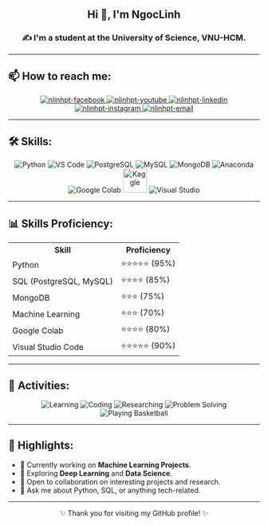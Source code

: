 <h2 align="center">Hi 👋, I'm NgocLinh</h2>
<p align="center">
  <h3 align="center">✍ I'm a student at the University of Science, VNU-HCM.</h3>
</p>

---

## 📫 How to reach me:
<div align="center">
  <a href="https://www.facebook.com/profile.php?id=100030448200454&locale=vi_VN" target="blank">
    <img src="https://img.icons8.com/clouds/100/000000/facebook-new.png" alt="nlinhpt-facebook" />
  </a>
  <a href="https://www.youtube.com/@noichao005" target="blank">
    <img src="https://img.icons8.com/clouds/100/000000/youtube.png" alt="nlinhpt-youtube" />
  </a>
  <a href="https://www.linkedin.com/in/nlinhpt" target="blank">
    <img src="https://img.icons8.com/clouds/100/000000/linkedin.png" alt="nlinhpt-linkedin" />
  </a>
  <a href="https://instagram.com/nlinhpt" target="blank">
    <img src="https://img.icons8.com/clouds/100/000000/instagram-new.png" alt="nlinhpt-instagram" />
  </a>
  <a href="mailto:noichao_007@gmail.com" target="top">
    <img src="https://img.icons8.com/clouds/100/000000/email.png" alt="nlinhpt-email" />
  </a>
</div>

---

## 🛠 Skills:
<div align="center">
  <img src="https://img.icons8.com/color/48/000000/python--v1.png" alt="Python" title="Python"/>
  <img src="https://img.icons8.com/color/48/000000/visual-studio-code-2019.png" alt="VS Code" title="VS Code"/>
  <img src="https://img.icons8.com/color/48/000000/postgreesql.png" alt="PostgreSQL" title="PostgreSQL"/>
  <img src="https://img.icons8.com/color/48/000000/mysql-logo.png" alt="MySQL" title="MySQL"/>
  <img src="https://img.icons8.com/color/48/000000/mongodb.png" alt="MongoDB" title="MongoDB"/>
  <img src="https://img.icons8.com/dusk/48/000000/anaconda.png" alt="Anaconda" title="Anaconda"/>
  <img src="https://img.icons8.com/color/48/000000/google-colab.png" alt="Google Colab" title="Google Colab"/>
  <img src="https://cdn.jsdelivr.net/gh/devicons/devicon/icons/kaggle/kaggle-original-wordmark.svg" alt="Kaggle" width="48" height="48" title="Kaggle"/>
  <img src="https://img.icons8.com/color/48/null/visual-studio--v2.png" alt="Visual Studio" title="Visual Studio"/>
</div>

---

## 📊 Skills Proficiency:
<div align="center">
  <table>
    <tr>
      <th>Skill</th>
      <th>Proficiency</th>
    </tr>
    <tr>
      <td>Python</td>
      <td>⭐⭐⭐⭐⭐ (95%)</td>
    </tr>
    <tr>
      <td>SQL (PostgreSQL, MySQL)</td>
      <td>⭐⭐⭐⭐ (85%)</td>
    </tr>
    <tr>
      <td>MongoDB</td>
      <td>⭐⭐⭐ (75%)</td>
    </tr>
    <tr>
      <td>Machine Learning</td>
      <td>⭐⭐⭐ (70%)</td>
    </tr>
    <tr>
      <td>Google Colab</td>
      <td>⭐⭐⭐⭐ (80%)</td>
    </tr>
    <tr>
      <td>Visual Studio Code</td>
      <td>⭐⭐⭐⭐⭐ (90%)</td>
    </tr>
  </table>
</div>

---

## 🎯 Activities:
<div align="center">
  <img src="https://img.icons8.com/external-flaticons-lineal-color-flat-icons/100/000000/external-learning-back-to-school-flaticons-lineal-color-flat-icons.png" alt="Learning" title="Learning"/>
  <img src="https://img.icons8.com/external-flaticons-lineal-color-flat-icons/100/000000/external-coding-computer-science-flaticons-lineal-color-flat-icons.png" alt="Coding" title="Coding"/>
  <img src="https://img.icons8.com/external-flaticons-lineal-color-flat-icons/100/000000/external-research-university-flaticons-lineal-color-flat-icons.png" alt="Researching" title="Researching"/>
  <img src="https://img.icons8.com/external-wanicon-flat-wanicon/100/000000/external-brain-education-wanicon-flat-wanicon.png" alt="Problem Solving" title="Problem Solving"/>
  <img src="https://img.icons8.com/external-flat-juicy-fish/100/000000/external-basketball-recreation-flat-flat-juicy-fish.png" alt="Playing Basketball" title="Playing Basketball"/>
</div>

---

## 🌟 Highlights:
- 🔭 Currently working on **Machine Learning Projects**.
- 🌱 Exploring **Deep Learning** and **Data Science**.
- 🤝 Open to collaboration on interesting projects and research.
- 💬 Ask me about Python, SQL, or anything tech-related.

---

<p align="center">✨ Thank you for visiting my GitHub profile! ✨</p>
